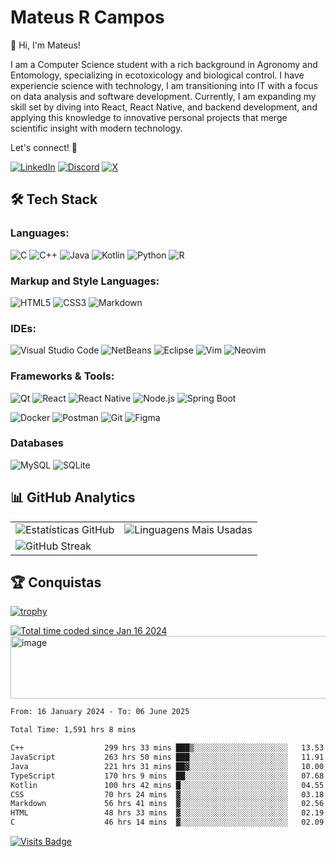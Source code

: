 # Mateus R Campos

👋 Hi, I'm Mateus!

I am a Computer Science student with a rich background in Agronomy and Entomology, specializing in ecotoxicology and biological control. I have experiencie science with technology, I am transitioning into IT with a focus on data analysis and software development. Currently, I am expanding my skill set by diving into React, React Native, and backend development, and applying this knowledge to innovative personal projects that merge scientific insight with modern technology.

Let's connect! 🚀

[![LinkedIn](https://img.shields.io/badge/LinkedIn-Connect%20Profissional-0077B5?style=for-the-badge&logo=linkedin&logoColor=white)](https://www.linkedin.com/in/mateus-ribeiro-de-campos-6a135331)
[![Discord](https://img.shields.io/badge/Discord-7289DA?style=for-the-badge&logo=discord&logoColor=white)](https://discord.com/channels/@_mateuscampos/)
[![X](https://img.shields.io/badge/X-000?style=for-the-badge&logo=x)](https://x.com/@MateusRibCampos)


## 🛠️ Tech Stack

### **Languages:**

![C](https://img.shields.io/badge/c-%2300599C.svg?style=for-the-badge&logo=c&logoColor=white)
![C++](https://img.shields.io/badge/c++-%2300599C.svg?style=for-the-badge&logo=c%2B%2B&logoColor=white)
![Java](https://img.shields.io/badge/java-%23ED8B00.svg?style=for-the-badge&logo=openjdk&logoColor=white)
![Kotlin](https://img.shields.io/badge/Kotlin-7F52FF?style=for-the-badge&logo=Kotlin&logoColor=white)
![Python](https://img.shields.io/badge/python-3670A0?style=for-the-badge&logo=python&logoColor=white)
![R](https://img.shields.io/badge/R-276DC3?style=for-the-badge&logo=r&logoColor=white)

### **Markup and Style Languages:**

![HTML5](https://img.shields.io/badge/HTML5-E34F26?style=for-the-badge&logo=html5&logoColor=white)
![CSS3](https://img.shields.io/badge/CSS3-1572B6?style=for-the-badge&logo=css3&logoColor=white)
![Markdown](https://img.shields.io/badge/Markdown-000?style=for-the-badge&logo=markdown)

### **IDEs:**

![Visual Studio Code](https://img.shields.io/badge/VS_Code-22a6f1?style=for-the-badge&logo=visual%20studio%20code&logoColor=white)
![NetBeans](https://img.shields.io/badge/NetBeans-327ac4?style=for-the-badge&logo=apache%20netbeans%20ide&logoColor=white)
![Eclipse](https://img.shields.io/badge/Eclipse-071643?style=for-the-badge&logo=eclipse&logoColor=white)
![Vim](https://img.shields.io/badge/Vim-3b883b?style=for-the-badge&logo=vim&logoColor=white)
![Neovim](https://img.shields.io/badge/Neovim-3b883b?logo=neovim&logoColor=white&style=for-the-badge)

### **Frameworks & Tools:**

![Qt](https://img.shields.io/badge/Qt-%23217346.svg?style=for-the-badge&logo=Qt&logoColor=white)
![React](https://img.shields.io/badge/React-20232A?style=for-the-badge&logo=react&logoColor=61DAFB)
![React Native](https://img.shields.io/badge/React_Native-20232A?style=for-the-badge&logo=react&logoColor=61DAFB)
![Node.js](https://img.shields.io/badge/Node.js-339933?style=for-the-badge&logo=nodedotjs&logoColor=white)
![Spring Boot](https://img.shields.io/badge/Spring_Boot-6DB33F?style=for-the-badge&logo=spring-boot&logoColor=white)

![Docker](https://img.shields.io/badge/docker-1d63ed?style=for-the-badge&logo=docker&logoColor=white)
![Postman](https://img.shields.io/badge/Postman-FF6C37.svg?style=for-the-badge&logo=Postman&logoColor=white)
![Git](https://img.shields.io/badge/GIT-E44C30?style=for-the-badge&logo=git&logoColor=white)
![Figma](https://img.shields.io/badge/Figma-696969?style=for-the-badge&logo=figma&logoColor=figma)

### **Databases**

![MySQL](https://img.shields.io/badge/MySQL-3e6e93?style=for-the-badge&logo=mysql&logoColor=white)
![SQLite](https://img.shields.io/badge/SQLite-2b5e7d?style=for-the-badge&logo=sqlite&logoColor=white)

## 📊 GitHub Analytics

<table align="center">
  <tr>
    <td>
      <img src="https://github-readme-stats-sigma-five.vercel.app/api?username=mateusribeirocampos&show_icons=true&theme=dark&include_all_commits=true" alt="Estatísticas GitHub">
    </td>
    <td>
      <img src="https://github-readme-stats-sigma-five.vercel.app/api/top-langs/?username=mateusribeirocampos&layout=compact&theme=dark&hide=html,css" alt="Linguagens Mais Usadas">
    </td>
  </tr>
  <tr>
    <td colspan="2">
      <img src="https://streak-stats.demolab.com?user=mateusribeirocampos&theme=dark&border_radius=5" alt="GitHub Streak" />
    </td>
  </tr>
</table>

## 🏆 Conquistas
[![trophy](https://github-profile-trophy.vercel.app/?username=mateusribeirocampos&theme=onedark&rank=SSS,SS,S,AAA,AA,A,B,C)](https://github.com/ryo-ma/github-profile-trophy)
<div>
<div>
  <a href="https://wakatime.com/@018d1435-2bbc-41f2-9c8e-18d6109531a4"><img src="https://wakatime.com/badge/user/018d1435-2bbc-41f2-9c8e-18d6109531a4.svg" alt="Total time coded since Jan 16 2024" /></a>
</div>
  <a>
    <img height="100" src="https://media2.giphy.com/media/v1.Y2lkPTc5MGI3NjExMjJxb3Jtem1neGU3dm8wN3E5YzFzeG9hbHVjOWViNDZ6YWZwMGNveSZlcD12MV9pbnRlcm5hbF9naWZfYnlfaWQmY3Q9Zw/rwiTOXmYsb6uD3BeM6/giphy.gif" width="1050" alt="image">
  </a>
</div>

<!--START_SECTION:waka-->

```txt
From: 16 January 2024 - To: 06 June 2025

Total Time: 1,591 hrs 8 mins

C++                  299 hrs 33 mins ███▒░░░░░░░░░░░░░░░░░░░░░   13.53 %
JavaScript           263 hrs 50 mins ███░░░░░░░░░░░░░░░░░░░░░░   11.91 %
Java                 221 hrs 31 mins ██▓░░░░░░░░░░░░░░░░░░░░░░   10.00 %
TypeScript           170 hrs 9 mins  ██░░░░░░░░░░░░░░░░░░░░░░░   07.68 %
Kotlin               100 hrs 42 mins █░░░░░░░░░░░░░░░░░░░░░░░░   04.55 %
CSS                  70 hrs 24 mins  ▓░░░░░░░░░░░░░░░░░░░░░░░░   03.18 %
Markdown             56 hrs 41 mins  ▓░░░░░░░░░░░░░░░░░░░░░░░░   02.56 %
HTML                 48 hrs 33 mins  ▓░░░░░░░░░░░░░░░░░░░░░░░░   02.19 %
C                    46 hrs 14 mins  ▓░░░░░░░░░░░░░░░░░░░░░░░░   02.09 %
```

<!--END_SECTION:waka-->

[![Visits Badge](https://komarev.com/ghpvc/?username=mateusribeirocampos&style=flat-square&color=blue)](https://github.com/mateusribeirocampos)
